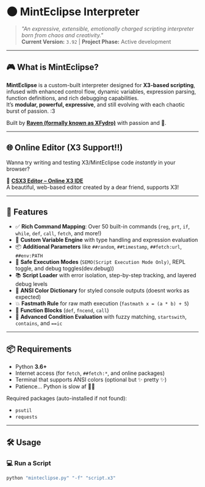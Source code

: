 # 🌑 MintEclipse Interpreter

> *"An expressive, extensible, emotionally charged scripting interpreter born from chaos and creativity."*  
> **Current Version:** `3.92` | **Project Phase:** Active development

---

## 🎮 What is MintEclipse?

**MintEclipse** is a custom-built interpreter designed for **X3-based scripting**, infused with enhanced control flow, dynamic variables, expression parsing, function definitions, and rich debugging capabilities.  
It’s **modular, powerful, expressive**, and still evolving with each chaotic burst of passion. :3

Built by **[Raven (formally known as XFydro)](https://x3documentation.neocities.org/developer)** with passion and 💖.

---

## 🌐 Online Editor (X3 Support!!)

Wanna try writing and testing X3/MintEclipse code *instantly* in your browser?

🧪 **[CSX3 Editor – Online X3 IDE](https://csx3-beta.netlify.app/)**  
A beautiful, web-based editor created by a dear friend, supports X3!

---

## 🧩 Features

- ✅ **Rich Command Mapping**: Over 50 built-in commands (`reg`, `prt`, `if`, `while`, `def`, `call`, `fetch`, and more!)
- 🔣 **Custom Variable Engine** with type handling and expression evaluation
- 📦 **Additional Parameters** like `##random`, `##timestamp`, `##fetch:url`, `##env:PATH`
- 🔐 **Safe Execution Modes** (`SEMO(Script Execution Mode Only)`, REPL toggle, and debug toggles(dev.debug))
- 📚 **Script Loader** with error isolation, step-by-step tracking, and layered debug levels
- 🎨 **ANSI Color Dictionary** for styled console outputs (doesnt works as expected)
- 💥 **Fastmath Rule** for raw math execution (`fastmath x = (a * b) + 5`)
- 📜 **Function Blocks** (`def`, `fncend`, `call`)
- 🧠 **Advanced Condition Evaluation** with fuzzy matching, `startswith`, `contains`, and `==ic`

---

## 📦 Requirements

- Python **3.6+**
- Internet access (for `fetch`, `##fetch:*`, and online packages)
- Terminal that supports ANSI colors (optional but ✨ pretty ✨)
- Patience... Python is slow af 🐌💤

Required packages (auto-installed if not found):
- `psutil`
- `requests`

---

## 🛠️ Usage

### 💻 Run a Script
```bash
python "minteclipse.py" "-f" "script.x3"
